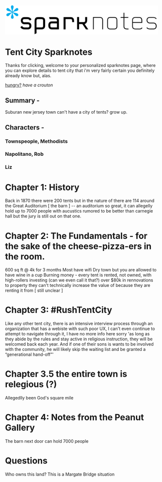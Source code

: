 ![jump](2560px-SparkNotes_logo.svg.png)
# Tent City Sparknotes 
Thanks for clicking, welcome to your personalized sparknotes page, where you can explore details to tent city that i'm very fairly certain you definitely already know but, alas. 

[hungry?](https://crouton.net/) 
_have a crouton_



## Summary - 
Suburan new jersey town can't have a city of tents? grow up. 

## Characters - 
### Townspeople, Methodists 
### Napolitano, Rob 
### Liz 

# Chapter 1: History 
Back in 1870 there were 200 tents but in the nature of there are 114 around the Great Auditorium [ the barn ] -- an auditorium so great, it can allegelly hold up to 7000 people with aucustics rumored to be better than carnegie hall but the jury is still out on that one. 


# Chapter 2: The Fundamentals - for the sake of the cheese-pizza-ers in the room. 
600 sq ft @ 4k for 3 months 
Most have wifi 
Dry town but you are allowed to have wine in a cup 
Burning money - every tent is rented, not owned, with high-rollers investing (can we even call it that?) over $80k in rennovations to property they can't technically increase the value of because they are renting it from [ still unclear ] 

# Chapter 3: #RushTentCity 
Like any other tent city, there is an intensive interview process through an organization that has a webiste with such poor UX, I can't even continue to attempt to navigate through it, I have no more info here sorry 
'as long as they abide by the rules and stay active in religious instruction, they will be welcomed back each year. And if one of their sons is wants to be involved with the community, he will likely skip the waiting list and be granted a “generational hand-off”'

# Chapter 3.5 the entire town is relegious (?) 
Allegedlly been God's square mile

# Chapter 4: Notes from the Peanut Gallery 
The barn next door can hold 7000 people 

# Questions 
Who owns this land? This is a Margate Bridge situation 

